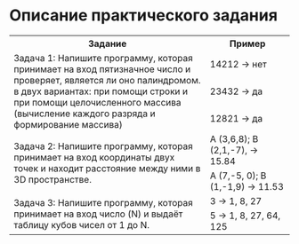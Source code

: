 # Описание практического задания

<table>
	<tr>
	    <th>Задание</th>
	    <th>Пример</th>  
	</tr>
    <tr>
	    <td rowspan="3" width="70%">Задача 1: Напишите программу, которая принимает на вход пятизначное число и проверяет, является ли оно палиндромом. в двух вариантах: при помощи строки и при помощи целочисленного массива (вычисление каждого разряда и формирование массива)</td>
	    <td>14212 -> нет</td>  
	</tr>
    <tr>
	    <td>23432  -> да</td>  
    </tr>
        <tr>
	    <td>12821  -> да</td>  
    </tr>
	<tr>
	    <td rowspan="2" width="70%">Задача 2: Напишите программу, которая принимает на вход координаты двух точек и находит расстояние между ними в 3D пространстве.</td>
	    <td>A (3,6,8); B (2,1,-7), -> 15.84</td>  
	</tr>
    <tr>
	    <td>A (7,-5, 0); B (1,-1,9) -> 11.53</td>  
    </tr>
	<tr>
	    <td rowspan="2" width="70%">Задача 3: Напишите программу, которая принимает на вход число (N) и выдаёт таблицу кубов чисел от 1 до N.</td>
	    <td>3 -> 1, 8, 27 </td>  
	</tr>
    <tr>
	    <td>5 -> 1, 8, 27, 64, 125</td>  
    </tr>
</table>
